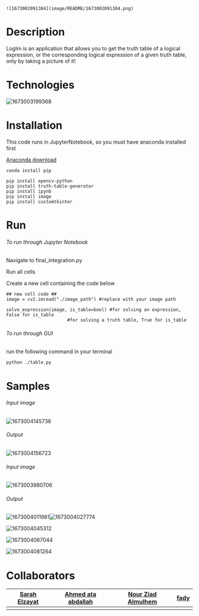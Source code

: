     ![1673002091384](image/README/1673002091384.png)


# Description

LogIm is an application that allows you to get the truth table of a logical expression, or the corresponding logical expression of a given truth table, only by taking a picture of it! 

# Technologies

![1673003199368](image/README/1673003199368.png)

# Installation

This code runs in JupyterNotebook, so you must have anaconda installed first

[Anaconda download](https://www.anaconda.com/products/distribution)

```
conda install pip

```

```
pip install opencv-python
pip install truth-table-generator
pip install ipynb
pip install image
pip install customtkinter

```

# Run

###### To run through Jupyter Notebook

Navigate to final_integration.py

Run all cells

Create a new cell containing the code below

```
## new cell code ##
image = cv2.imread("./image_path") #replace with your image path

solve_expression(image, is_table=bool) #for solving an expression, False for is_table
				       #for solving a truth table, True for is_table

```

###### To run through GUI

run the following command in your terminal

```
python ./table.py
```

# Samples

###### Input image

![1673004145736](image/README/1673004145736.png)

###### Output

![1673004156723](image/README/1673004156723.png)

###### Input image

![1673003980706](image/README/1673003980706.png)


###### Output

![1673004011981](image/README/1673004011981.png)![1673004027774](image/README/1673004027774.png)

![1673004045312](image/README/1673004045312.png)

![1673004067044](image/README/1673004067044.png)

![1673004081264](image/README/1673004081264.png)


# Collaborators

| [Sarah Elzayat](https://github.com/SarahElzayat) | [Ahmed ata abdallah](https://github.com/Ahmed-ata112) | [Nour Ziad Almulhem](https://github.com/nouralmulhem) | [fady](https://github.com/fady2001) |
| --------------------------------------------- | -------------------------------------------------- | -------------------------------------------------- | -------------------------------- |
|                                               |                                                    |                                                    |                                  |
